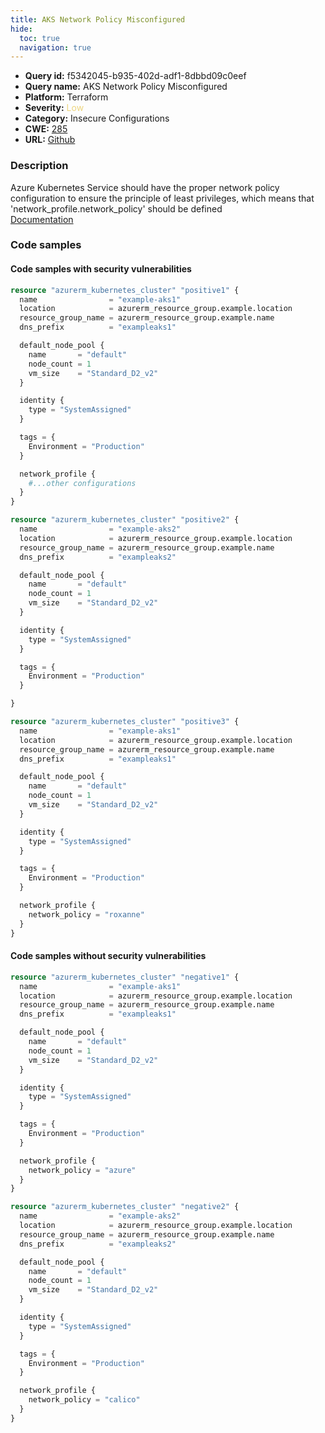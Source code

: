 ```yaml
---
title: AKS Network Policy Misconfigured
hide:
  toc: true
  navigation: true
---
```


<style>
  .highlight .hll {
    background-color: #ff171742;
  }
  .md-content {
    max-width: 1100px;
    margin: 0 auto;
  }
</style>

-   **Query id:** f5342045-b935-402d-adf1-8dbbd09c0eef
-   **Query name:** AKS Network Policy Misconfigured
-   **Platform:** Terraform
-   **Severity:** <span style="color:#edd57e">Low</span>
-   **Category:** Insecure Configurations
-   **CWE:** <a href="https://cwe.mitre.org/data/definitions/285.html" onclick="newWindowOpenerSafe(event, 'https://cwe.mitre.org/data/definitions/285.html')">285</a>
-   **URL:** [Github](https://github.com/Checkmarx/kics/tree/master/assets/queries/terraform/azure/aks_network_policy_misconfigured)

### Description
Azure Kubernetes Service should have the proper network policy configuration to ensure the principle of least privileges, which means that 'network_profile.network_policy' should be defined<br>
[Documentation](https://registry.terraform.io/providers/hashicorp/azurerm/latest/docs/data-sources/kubernetes_cluster)

### Code samples
#### Code samples with security vulnerabilities
```tf title="Positive test num. 1 - tf file" hl_lines="26 69 21"
resource "azurerm_kubernetes_cluster" "positive1" {
  name                = "example-aks1"
  location            = azurerm_resource_group.example.location
  resource_group_name = azurerm_resource_group.example.name
  dns_prefix          = "exampleaks1"

  default_node_pool {
    name       = "default"
    node_count = 1
    vm_size    = "Standard_D2_v2"
  }

  identity {
    type = "SystemAssigned"
  }

  tags = {
    Environment = "Production"
  }

  network_profile {
    #...other configurations
  }
}

resource "azurerm_kubernetes_cluster" "positive2" {
  name                = "example-aks2"
  location            = azurerm_resource_group.example.location
  resource_group_name = azurerm_resource_group.example.name
  dns_prefix          = "exampleaks2"

  default_node_pool {
    name       = "default"
    node_count = 1
    vm_size    = "Standard_D2_v2"
  }

  identity {
    type = "SystemAssigned"
  }

  tags = {
    Environment = "Production"
  }

}

resource "azurerm_kubernetes_cluster" "positive3" {
  name                = "example-aks1"
  location            = azurerm_resource_group.example.location
  resource_group_name = azurerm_resource_group.example.name
  dns_prefix          = "exampleaks1"

  default_node_pool {
    name       = "default"
    node_count = 1
    vm_size    = "Standard_D2_v2"
  }

  identity {
    type = "SystemAssigned"
  }

  tags = {
    Environment = "Production"
  }

  network_profile {
    network_policy = "roxanne"
  }
}
```


#### Code samples without security vulnerabilities
```tf title="Negative test num. 1 - tf file"
resource "azurerm_kubernetes_cluster" "negative1" {
  name                = "example-aks1"
  location            = azurerm_resource_group.example.location
  resource_group_name = azurerm_resource_group.example.name
  dns_prefix          = "exampleaks1"

  default_node_pool {
    name       = "default"
    node_count = 1
    vm_size    = "Standard_D2_v2"
  }

  identity {
    type = "SystemAssigned"
  }

  tags = {
    Environment = "Production"
  }

  network_profile {
    network_policy = "azure"
  }
}

resource "azurerm_kubernetes_cluster" "negative2" {
  name                = "example-aks2"
  location            = azurerm_resource_group.example.location
  resource_group_name = azurerm_resource_group.example.name
  dns_prefix          = "exampleaks2"

  default_node_pool {
    name       = "default"
    node_count = 1
    vm_size    = "Standard_D2_v2"
  }

  identity {
    type = "SystemAssigned"
  }

  tags = {
    Environment = "Production"
  }

  network_profile {
    network_policy = "calico"
  }
}
```

